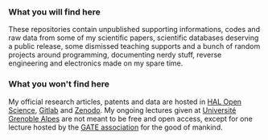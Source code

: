 ### What you will find here
These repositories contain unpublished supporting informations, codes and raw data from some of my scientific papers, scientific databases deserving a public release, some dismissed teaching supports and a bunch of random projects around programming, documenting nerdy stuff, reverse engineering and electronics made on my spare time.

### What you won't find here
My official research articles, patents and data are hosted in [HAL Open Science](https://hal.science/search/index?q=raphael+boichot), [Gitlab](https://ttk.gricad-gitlab.univ-grenoble-alpes.fr/boichotr) and [Zenodo](https://zenodo.org/records/6104937#.YhOpROjMLct). My ongoing lectures given at [Université Grenoble Alpes](https://www.univ-grenoble-alpes.fr/english/) are not meant to be free and open access, except for one lecture hosted by the [GATE association](https://www.transitionengineering.org/transition_engineering/) for the good of mankind.
